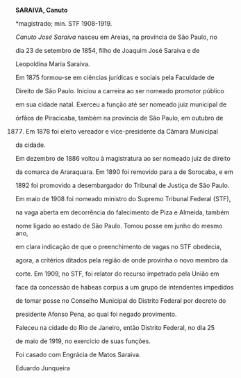 **SARAIVA, Canuto**



\*magistrado; min. STF 1908-1919.



*Canuto José Saraiva* nasceu em Areias, na província de São Paulo, no

dia 23 de setembro de 1854, filho de Joaquim José Saraiva e de

Leopoldina Maria Saraiva.



Em 1875 formou-se em ciências jurídicas e sociais pela Faculdade de

Direito de São Paulo. Iniciou a carreira ao ser nomeado promotor público

em sua cidade natal. Exerceu a função até ser nomeado juiz municipal de

órfãos de Piracicaba, também na província de São Paulo, em outubro de

1877. Em 1878 foi eleito vereador e vice-presidente da Câmara Municipal

da cidade.



Em dezembro de 1886 voltou à magistratura ao ser nomeado juiz de direito

da comarca de Araraquara. Em 1890 foi removido para a de Sorocaba, e em

1892 foi promovido a desembargador do Tribunal de Justiça de São Paulo.

Em maio de 1908 foi nomeado ministro do Supremo Tribunal Federal (STF),

na vaga aberta em decorrência do falecimento de Piza e Almeida, também

nome ligado ao estado de São Paulo. Tomou posse em junho do mesmo ano,

em clara indicação de que o preenchimento de vagas no STF obedecia,

agora, a critérios ditados pela região de onde provinha o novo membro da

corte. Em 1909, no STF, foi relator do recurso impetrado pela União em

face da concessão de habeas corpus a um grupo de intendentes impedidos

de tomar posse no Conselho Municipal do Distrito Federal por decreto do

presidente Afonso Pena, ao qual foi negado provimento.



Faleceu na cidade do Rio de Janeiro, então Distrito Federal, no dia 25

de maio de 1919, no exercício de suas funções.



Foi casado com Engrácia de Matos Saraiva.



Eduardo Junqueira



